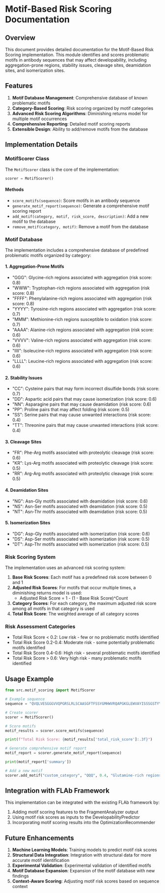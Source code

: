# Motif-Based Risk Scoring Documentation

## Overview

This document provides detailed documentation for the Motif-Based Risk Scoring implementation. This module identifies and scores problematic motifs in antibody sequences that may affect developability, including aggregation-prone regions, stability issues, cleavage sites, deamidation sites, and isomerization sites.

## Features

1. **Motif Database Management**: Comprehensive database of known problematic motifs
2. **Category-Based Scoring**: Risk scoring organized by motif categories
3. **Advanced Risk Scoring Algorithms**: Diminishing returns model for multiple motif occurrences
4. **Comprehensive Reporting**: Detailed motif scoring reports
5. **Extensible Design**: Ability to add/remove motifs from the database

## Implementation Details

### MotifScorer Class

The `MotifScorer` class is the core of the implementation:

```python
scorer = MotifScorer()
```

#### Methods

- `score_motifs(sequence)`: Score motifs in an antibody sequence
- `generate_motif_report(sequence)`: Generate a comprehensive motif scoring report
- `add_motif(category, motif, risk_score, description)`: Add a new motif to the database
- `remove_motif(category, motif)`: Remove a motif from the database

### Motif Database

The implementation includes a comprehensive database of predefined problematic motifs organized by category:

#### 1. Aggregation-Prone Motifs

- "GGG": Glycine-rich regions associated with aggregation (risk score: 0.8)
- "WWW": Tryptophan-rich regions associated with aggregation (risk score: 0.8)
- "FFFF": Phenylalanine-rich regions associated with aggregation (risk score: 0.8)
- "YYYY": Tyrosine-rich regions associated with aggregation (risk score: 0.7)
- "MMM": Methionine-rich regions susceptible to oxidation (risk score: 0.7)
- "AAAA": Alanine-rich regions associated with aggregation (risk score: 0.6)
- "VVVV": Valine-rich regions associated with aggregation (risk score: 0.6)
- "IIII": Isoleucine-rich regions associated with aggregation (risk score: 0.6)
- "LLLL": Leucine-rich regions associated with aggregation (risk score: 0.6)

#### 2. Stability Issues

- "CC": Cysteine pairs that may form incorrect disulfide bonds (risk score: 0.7)
- "DD": Aspartic acid pairs that may cause isomerization (risk score: 0.6)
- "NN": Asparagine pairs that may cause deamidation (risk score: 0.6)
- "PP": Proline pairs that may affect folding (risk score: 0.5)
- "SS": Serine pairs that may cause unwanted interactions (risk score: 0.4)
- "TT": Threonine pairs that may cause unwanted interactions (risk score: 0.4)

#### 3. Cleavage Sites

- "FR": Phe-Arg motifs associated with proteolytic cleavage (risk score: 0.6)
- "KR": Lys-Arg motifs associated with proteolytic cleavage (risk score: 0.5)
- "RR": Arg-Arg motifs associated with proteolytic cleavage (risk score: 0.5)

#### 4. Deamidation Sites

- "NG": Asn-Gly motifs associated with deamidation (risk score: 0.6)
- "NS": Asn-Ser motifs associated with deamidation (risk score: 0.5)
- "NT": Asn-Thr motifs associated with deamidation (risk score: 0.5)

#### 5. Isomerization Sites

- "DG": Asp-Gly motifs associated with isomerization (risk score: 0.6)
- "DS": Asp-Ser motifs associated with isomerization (risk score: 0.5)
- "DT": Asp-Thr motifs associated with isomerization (risk score: 0.5)

### Risk Scoring System

The implementation uses an advanced risk scoring system:

1. **Base Risk Scores**: Each motif has a predefined risk score between 0 and 1
2. **Adjusted Risk Scores**: For motifs that occur multiple times, a diminishing returns model is used:
   - Adjusted Risk Score = 1 - (1 - Base Risk Score)^Count
3. **Category Scores**: For each category, the maximum adjusted risk score among all motifs in that category is used
4. **Total Risk Score**: The weighted average of all category scores

### Risk Assessment Categories

- Total Risk Score < 0.2: Low risk - few or no problematic motifs identified
- Total Risk Score 0.2-0.4: Moderate risk - some potentially problematic motifs identified
- Total Risk Score 0.4-0.6: High risk - several problematic motifs identified
- Total Risk Score > 0.6: Very high risk - many problematic motifs identified

## Usage Example

```python
from src.motif_scoring import MotifScorer

# Example sequence
sequence = "QVQLVESGGGVVQPGRSLRLSCAASGFTFSSYGMHWVRQAPGKGLEWVAYISSSGSTYYADSVKGRFTISRDNSKNTLYLQMNSLRAEDTAVYYCARYYDYYAMDYWGQGTLVTVSS"

# Create scorer
scorer = MotifScorer()

# Score motifs
motif_results = scorer.score_motifs(sequence)

print(f"Total Risk Score: {motif_results['total_risk_score']:.3f}")

# Generate comprehensive motif report
motif_report = scorer.generate_motif_report(sequence)

print(motif_report['summary'])

# Add a new motif
scorer.add_motif("custom_category", "QQQ", 0.4, "Glutamine-rich regions")
```

## Integration with FLAb Framework

This implementation can be integrated with the existing FLAb framework by:

1. Adding motif scoring features to the FragmentAnalyzer output
2. Using motif risk scores as inputs to the DevelopabilityPredictor
3. Incorporating motif scoring results into the OptimizationRecommender

## Future Enhancements

1. **Machine Learning Models**: Training models to predict motif risk scores
2. **Structural Data Integration**: Integration with structural data for more accurate motif identification
3. **Experimental Validation**: Experimental validation of identified motifs
4. **Motif Database Expansion**: Expansion of the motif database with new findings
5. **Context-Aware Scoring**: Adjusting motif risk scores based on sequence context
